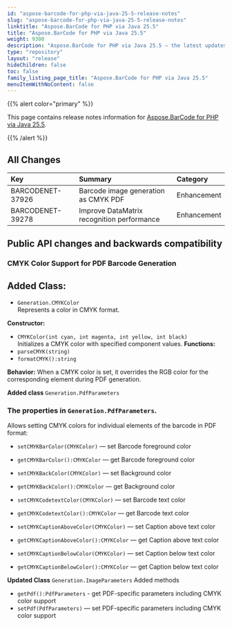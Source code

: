 ```yaml
---
id: "aspose-barcode-for-php-via-java-25-5-release-notes"
slug: "aspose-barcode-for-php-via-java-25-5-release-notes"
linktitle: "Aspose.BarCode for PHP via Java 25.5"
title: "Aspose.BarCode for PHP via Java 25.5"
weight: 9300
description: "Aspose.BarCode for PHP via Java 25.5 – the latest updates and fixes."
type: "repository"
layout: "release"
hideChildren: false
toc: false
family_listing_page_title: "Aspose.BarCode for PHP via Java 25.5"
menuItemWithNoContent: false
---
```


{{% alert color="primary" %}}

This page contains release notes information for [Aspose.BarCode for PHP via Java 25.5](https://releases.aspose.com/barcode/php/new-releases/aspose.barcode-for-php-via-java-25.5/).

{{% /alert %}}
## **All Changes**

| **Key**           | **Summary**                                | **Category** |
|:------------------|:-------------------------------------------|:-------------|
| BARCODENET-37926  | Barcode image generation as CMYK PDF       | Enhancement  |
| BARCODENET-39278  | Improve DataMatrix recognition performance | Enhancement  |

## Public API changes and backwards compatibility

### CMYK Color Support for PDF Barcode Generation

**Added Class:**
- 
- `Generation.CMYKColor`  
  Represents a color in CMYK format.

**Constructor:**
- `CMYKColor(int cyan, int magenta, int yellow, int black)`  
  Initializes a CMYK color with specified component values.
**Functions:**
- `parseCMYK(string)`
- `formatCMYK():string`

**Behavior:** When a CMYK color is set, it overrides the RGB color for the corresponding element during PDF generation.

**Added class** `Generation.PdfParameters`

### The properties in `Generation.PdfParameters`.
Allows setting CMYK colors for individual elements of the barcode in PDF format:

- `setCMYKBarColor(CMYKColor)` — set Barcode foreground color
- `getCMYKBarColor():CMYKColor` — get Barcode foreground color

- `setCMYKBackColor(CMYKColor)` — set Background color
- `getCMYKBackColor():CMYKColor` — get Background color

- `setCMYKCodetextColor(CMYKColor)` — set Barcode text color
- `getCMYKCodetextColor():CMYKColor` — get Barcode text color

- `setCMYKCaptionAboveColor(CMYKColor)` — set Caption above text color
- `getCMYKCaptionAboveColor():CMYKColor` — get Caption above text color

- `setCMYKCaptionBelowColor(CMYKColor)` — set Caption below text color
- `getCMYKCaptionBelowColor():CMYKColor` — get Caption below text color

**Updated Class** `Generation.ImageParameters`
Added methods
- `getPdf():PdfParameters` - get PDF-specific parameters including CMYK color support
- `setPdf(PdfParameters)` — set PDF-specific parameters including CMYK color support